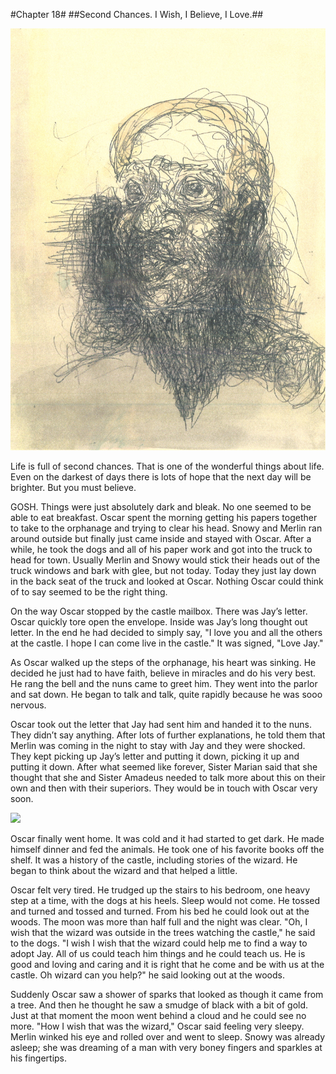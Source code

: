#Chapter 18#
##Second Chances. I Wish, I Believe, I Love.##

![](illustrations/oscar.jpg)

Life is full of second chances. That is one of the wonderful things about life. Even on the darkest of days there is lots of hope that the next day will be brighter. But you must believe.

GOSH. Things were just absolutely dark and bleak. No one seemed to be able to eat breakfast. Oscar spent the morning getting his papers together to take to the orphanage and trying to clear his head. Snowy and Merlin ran around outside but finally just came inside and stayed with Oscar. After a while, he took the dogs and all of his paper work and got into the truck to head for town. Usually Merlin and Snowy would stick their heads out of the truck windows and bark with glee, but not today. Today they just lay down in the back seat of the truck and looked at Oscar. Nothing Oscar could think of to say seemed to be the right thing.

On the way Oscar stopped by the castle mailbox. There was Jay’s letter. Oscar quickly tore open the envelope. Inside was Jay’s long thought out letter. In the end he had decided to simply say, "I love you and all the others at the castle. I hope I can come live in the castle." It was signed, "Love Jay."

As Oscar walked up the steps of the orphanage, his heart was sinking. He decided he just had to have faith, believe in miracles and do his very best. He rang the bell and the nuns came to greet him. They went into the parlor and sat down. He began to talk and talk, quite rapidly because he was sooo nervous.

Oscar took out the letter that Jay had sent him and handed it to the nuns. They didn’t say anything. After lots of further explanations, he told them that Merlin was coming in the night to stay with Jay and they were shocked. They kept picking up Jay’s letter and putting it down, picking it up and putting it down. After what seemed like forever, Sister Marian said that she thought that she and Sister Amadeus needed to talk more about this on their own and then with their superiors. They would be in touch with Oscar very soon.

![](illustrations/the-nun.jpg)

Oscar finally went home. It was cold and it had started to get dark. He made himself dinner and fed the animals. He took one of his favorite books off the shelf. It was a history of the castle, including stories of the wizard. He began to think about the wizard and that helped a little.

Oscar felt very tired. He trudged up the stairs to his bedroom, one heavy step at a time, with the dogs at his heels. Sleep would not come. He tossed and turned and tossed and turned. From his bed he could look out at the woods. The moon was more than half full and the night was clear. "Oh, I wish that the wizard was outside in the trees watching the castle," he said to the dogs. "I wish I wish that the wizard could help me to find a way to adopt Jay. All of us could teach him things and he could teach us. He is good and loving and caring and it is right that he come and be with us at the castle. Oh wizard can you help?" he said looking out at the woods.

Suddenly Oscar saw a shower of sparks that looked as though it came from a tree. And then he thought he saw a smudge of black with a bit of gold. Just at that moment the moon went behind a cloud and he could see no more. "How I wish that was the wizard," Oscar said feeling very sleepy. Merlin winked his eye and rolled over and went to sleep. Snowy was already asleep; she was dreaming of a man with very boney fingers and sparkles at his fingertips.
